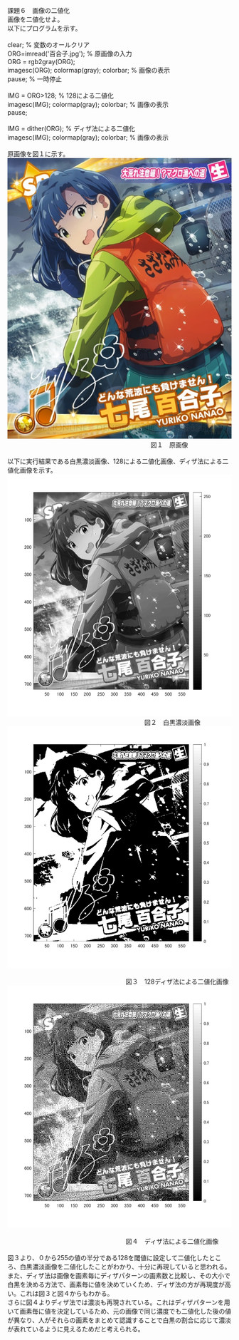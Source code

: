 課題６　画像の二値化<br>
画像を二値化せよ。<br>
以下にプログラムを示す。<br>
<br>
clear; % 変数のオールクリア<br>
ORG=imread('百合子.jpg'); % 原画像の入力<br>
ORG = rgb2gray(ORG);<br>
imagesc(ORG); colormap(gray); colorbar; % 画像の表示<br>
pause; % 一時停止<br>
<br>
IMG = ORG>128; % 128による二値化<br>
imagesc(IMG); colormap(gray); colorbar; % 画像の表示<br>
pause;<br>
<br>
IMG = dither(ORG); % ディザ法による二値化<br>
imagesc(IMG); colormap(gray); colorbar; % 画像の表示<br>
<br>
原画像を図１に示す。<br>
![原画像](https://github.com/Tomoyuki-Soma/lecture_image_processing/blob/master/kadai6/百合子.jpg)<br> 
　　　　　　　　　　　　　　　　　　　　　　　図１　原画像<br>
                       <br>
以下に実行結果である白黒濃淡画像、128による二値化画像、ディザ法による二値化画像を示す。<br>
![原画像](https://github.com/Tomoyuki-Soma/lecture_image_processing/blob/master/kadai6/Image0.png)<br> 
　　　　　　　　　　　　　　　　　　　　　　図２　白黒濃淡画像<br>
![原画像](https://github.com/Tomoyuki-Soma/lecture_image_processing/blob/master/kadai6/Image1.png)<br>  
　　　　　　　　　　　　　　　　　　　図３　128ディザ法による二値化画像<br>
![原画像](https://github.com/Tomoyuki-Soma/lecture_image_processing/blob/master/kadai6/Image2.png)<br>  
　　　　　　　　　　　　　　　　　　　図４　ディザ法による二値化画像<br>
<br>
図３より、０から255の値の半分である128を閾値に設定して二値化したところ、白黒濃淡画像を二値化したことがわかり、十分に再現していると思われる。<br>
また、ディザ法は画像を画素毎にディザパターンの画素数と比較し、その大小で白黒を決める方法で、画素毎に値を決めていくため、ディザ法の方が再現度が高い。これは図３と図４からもわかる。<br>
さらに図４よりディザ法では濃淡も再現されている。これはディザパターンを用いて画素毎に値を決定しているため、元の画像で同じ濃度でも二値化した後の値が異なり、人がそれらの画素をまとめて認識することで白黒の割合に応じて濃淡が表れているように見えるためだと考えられる。
